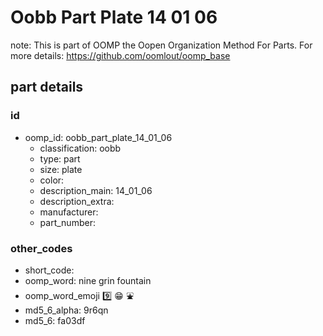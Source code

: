# Oobb Part Plate 14 01 06  

note: This is part of OOMP the Oopen Organization Method For Parts. For more details: https://github.com/oomlout/oomp_base

##  part details





### id
* oomp_id: oobb_part_plate_14_01_06
  * classification: oobb
  * type: part
  * size: plate
  * color: 
  * description_main: 14_01_06
  * description_extra: 
  * manufacturer: 
  * part_number: 

### other_codes
* short_code: 
* oomp_word: nine grin fountain
* oomp_word_emoji :nine: :grin: :fountain:
* md5_6_alpha: 9r6qn
* md5_6: fa03df